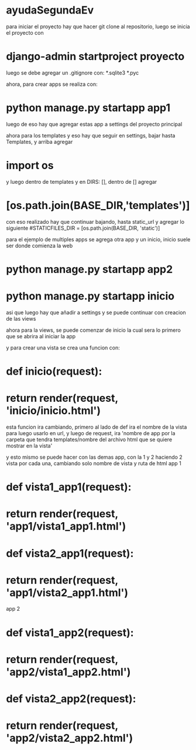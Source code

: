 # ayudaSegundaEv
para iniciar el proyecto hay que hacer git clone al repositorio, luego se inicia el proyecto con
# django-admin startproject proyecto
luego se debe agregar un .gitignore con: *.sqlite3 *.pyc

ahora, para crear apps se realiza con: 
# python manage.py startapp app1

luego de eso hay que agregar estas app a settings del proyecto principal

ahora para los templates y eso hay que seguir en settings, bajar hasta Templates, y arriba agregar
# import os
y luego dentro de templates y en DIRS: [], dentro de [] agregar
# [os.path.join(BASE_DIR,'templates')]

con eso realizado hay que continuar bajando, hasta static_url y agregar lo siguiente
#STATICFILES_DIR = [os.path.join(BASE_DIR, 'static')]

para el ejemplo de multiples apps se agrega otra app y un inicio, inicio suele ser donde comienza la web
# python manage.py startapp app2
# python manage.py startapp inicio

asi que luego hay que añadir a settings y se puede continuar con creacion de las views

ahora para la views, se puede comenzar de inicio la cual sera lo primero que se abrira al iniciar la app

y para crear una vista se crea una funcion con:
# def inicio(request):
#   return render(request, 'inicio/inicio.html')
esta funcion ira cambiando, primero al lado de def ira el nombre de la vista para luego usarlo en url,
y luego de request, ira 'nombre de app por la carpeta que tendra templates/nombre del archivo html que se quiere mostrar en la vista'

y esto mismo se puede hacer con las demas app, con la 1 y 2 haciendo 2 vista por cada una, cambiando solo nombre de vista y ruta de html
app 1
# def vista1_app1(request):
#   return render(request, 'app1/vista1_app1.html')
# def vista2_app1(request):
#   return render(request, 'app1/vista2_app1.html')
app 2
# def vista1_app2(request):
#   return render(request, 'app2/vista1_app2.html')
# def vista2_app2(request):
#   return render(request, 'app2/vista2_app2.html')